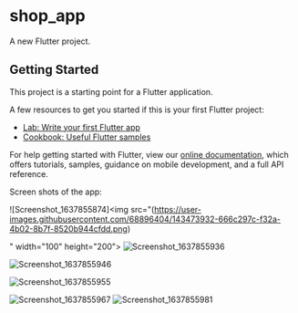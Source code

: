 # shop_app

A new Flutter project.

## Getting Started

This project is a starting point for a Flutter application.

A few resources to get you started if this is your first Flutter project:

- [Lab: Write your first Flutter app](https://flutter.dev/docs/get-started/codelab)
- [Cookbook: Useful Flutter samples](https://flutter.dev/docs/cookbook)

For help getting started with Flutter, view our
[online documentation](https://flutter.dev/docs), which offers tutorials,
samples, guidance on mobile development, and a full API reference.

Screen shots of the app:

![Screenshot_1637855874]<img src="(https://user-images.githubusercontent.com/68896404/143473932-666c297c-f32a-4b02-8b7f-8520b944cfdd.png)
  
" width="100" height="200">
![Screenshot_1637855936](https://user-images.githubusercontent.com/68896404/143473972-41cd8268-7ca4-4c1e-8fff-09a8e36096c1.png)


![Screenshot_1637855946](https://user-images.githubusercontent.com/68896404/143474015-49a7dacb-076a-4f66-a63b-5a558aa30e09.png)

![Screenshot_1637855955](https://user-images.githubusercontent.com/68896404/143474105-7baa0a86-5577-49e3-b964-3004cd9796ea.png)


![Screenshot_1637855967](https://user-images.githubusercontent.com/68896404/143474186-dec8774d-aa83-41ef-ae7b-5eb3e90e3c1e.png)
![Screenshot_1637855981](https://user-images.githubusercontent.com/68896404/143474265-3864a1f8-ebfe-4171-a7ba-56b316f25a27.png)



